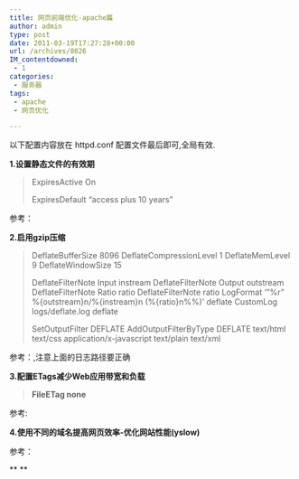 ```yaml
---
title: 网页前端优化-apache篇
author: admin
type: post
date: 2011-03-19T17:27:28+00:00
url: /archives/8026
IM_contentdowned:
 - 1
categories:
 - 服务器
tags:
 - apache
 - 网页优化

---
```

以下配置内容放在 httpd.conf 配置文件最后即可,全局有效.

**1.设置静态文件的有效期**

> ExpiresActive On
>
>
> ExpiresDefault “access plus 10 years”
>

参考：

**2.启用gzip压缩**

> DeflateBufferSize 8096
> DeflateCompressionLevel 1
> DeflateMemLevel 9
> DeflateWindowSize 15
>
> DeflateFilterNote Input instream
> DeflateFilterNote Output outstream
> DeflateFilterNote Ratio ratio
> DeflateFilterNote ratio
> LogFormat ‘”%r” %{outstream}n/%{instream}n (%{ratio}n%%)’ deflate
> CustomLog logs/deflate.log deflate
>
>
> SetOutputFilter DEFLATE
> AddOutputFilterByType DEFLATE text/html text/css application/x-javascript text/plain text/xml
>

参考：,注意上面的日志路径要正确

**3.配置ETags减少Web应用带宽和负载**

> **FileETag none**

参考:

**4.使用不同的域名提高网页效率-优化网站性能(yslow)**

参考：







**
**